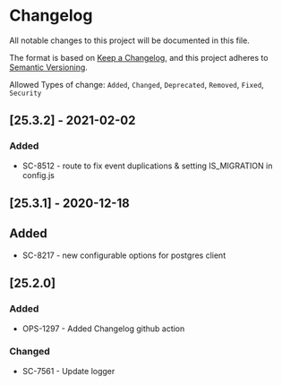 # Changelog

All notable changes to this project will be documented in this file.

The format is based on [Keep a Changelog](https://keepachangelog.com/en/1.0.0/),
and this project adheres to [Semantic Versioning](https://semver.org/spec/v2.0.0.html).

Allowed Types of change: `Added`, `Changed`, `Deprecated`, `Removed`, `Fixed`, `Security`

## [25.3.2] - 2021-02-02

### Added

- SC-8512 - route to fix event duplications & setting IS_MIGRATION in config.js
## [25.3.1] - 2020-12-18

## Added

- SC-8217 - new configurable options for postgres client

## [25.2.0]

### Added

 - OPS-1297 - Added Changelog github action

### Changed

- SC-7561 - Update logger